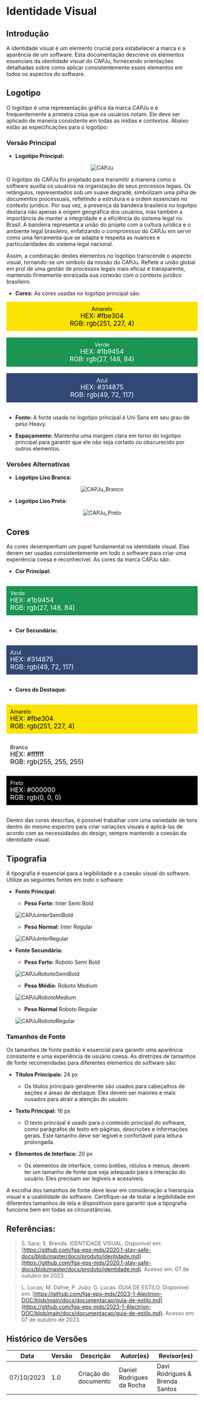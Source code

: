# Identidade Visual

## Introdução

A identidade visual é um elemento crucial para estabelecer a marca e a aparência de um software. Esta documentação descreve os elementos essenciais da identidade visual do CAPJu, fornecendo orientações detalhadas sobre como aplicar consistentemente esses elementos em todos os aspectos do software.

## Logotipo

O logotipo é uma representação gráfica da marca CAPJu e é frequentemente a primeira coisa que os usuários notam. Ele deve ser aplicado de maneira consistente em todas as mídias e contextos. Abaixo estão as especificações para o logotipo:

### Versão Principal

- **Logotipo Principal:**
<center>

![CAPJu](../assets/logo.png)

</center>

O logotipo do CAPJu foi projetado para transmitir a maneira como o software auxilia os usuários na organização de seus processos legais. Os retângulos, representados sob um suave degradê, simbolizam uma pilha de documentos processuais, refletindo a estrutura e a ordem essenciais no contexto jurídico. Por sua vez, a presença da bandeira brasileira no logotipo destaca não apenas a origem geográfica dos usuários, mas também a importância de manter a integridade e a eficiência do sistema legal no Brasil. A bandeira representa a união do projeto com a cultura jurídica e o ambiente legal brasileiro, enfatizando o compromisso do CAPJu em servir como uma ferramenta que se adapta e respeita as nuances e particularidades do sistema legal nacional.

Assim, a combinação destes elementos no logotipo transcende o aspecto visual, tornando-se um símbolo da missão do CAPJu. Reflete a união global em prol de uma gestão de processos legais mais eficaz e transparente, mantendo firmemente enraizada sua conexão com o contexto jurídico brasileiro. 

- **Cores:** As cores usadas no logotipo principal são:

<center>
<div style="background-color: #fbe304; padding: 10px; color: #000000">
    Amarelo <br>
    <font style="font-size: 17px">
    HEX: #fbe304
    </font>
    <br>
    <font style="font-size: 17px">
    RGB: rgb(251, 227, 4)
    </font>
</div>
<br>
<div style="background-color: #1b9454; padding: 10px; color: #ffffff">
    Verde <br>
    <font style="font-size: 17px">
    HEX: #1b9454
    </font>
    <br>
    <font style="font-size: 17px">
    RGB: rgb(27, 148, 84)
    </font>
</div>
<br>
<div style="background-color: #314875; padding: 10px; color: #ffffff">
    Azul <br>
    <font style="font-size: 17px">
    HEX: #314875
    </font>
    <br>
    <font style="font-size: 17px">
    RGB: rgb(49, 72, 117)
    </font>
</div>
</center>
<br>

- **Fonte:**  A fonte usada no logotipo principal é Uni Sans em seu grau de peso Heavy.

- **Espaçamento:** Mantenha uma margem clara em torno do logotipo principal para garantir que ele não seja cortado ou obscurecido por outros elementos.

### Versões Alternativas

- **Logotipo Liso Branca:** 
<center>

![CAPJu_Branco](../assets/logoBranco.png)

</center>

- **Logotipo Liso Preta:**
<center>

![CAPJu_Preto](../assets/logoPreto.png)

</center>

## Cores

As cores desempenham um papel fundamental na identidade visual. Elas devem ser usadas consistentemente em todo o software para criar uma experiência coesa e reconhecível. As cores da marca CAPJu são:

- **Cor Principal:** 

<br>
<div style="background-color: #1b9454; padding: 10px; color: #ffffff">
    Verde <br>
    <font style="font-size: 17px">
    HEX: #1b9454
    </font>
    <br>
    <font style="font-size: 17px">
    RGB: rgb(27, 148, 84)
    </font>
</div>
<br>

- **Cor Secundária:**

<br>
<div style="background-color: #314875; padding: 10px; color: #ffffff">
    Azul <br>
    <font style="font-size: 17px">
    HEX: #314875
    </font>
    <br>
    <font style="font-size: 17px">
    RGB: rgb(49, 72, 117)
    </font>
</div>
<br>

- **Cores de Destaque:**

<br>
<div style="background-color: #fbe304; padding: 10px; color: #000000">
    Amarelo <br>
    <font style="font-size: 17px">
    HEX: #fbe304
    </font>
    <br>
    <font style="font-size: 17px">
    RGB: rgb(251, 227, 4)
    </font>
</div>
<br>
<div style="background-color: #ffffff; padding: 10px; color: #000000">
    Branco <br>
    <font style="font-size: 17px">
    HEX: #ffffff
    </font>
    <br>
    <font style="font-size: 17px">
    RGB: rgb(255, 255, 255)
    </font>
</div>
<br>
<div style="background-color: #000000; padding: 10px; color: #ffffff">
    Preto <br>
    <font style="font-size: 17px">
    HEX: #000000
    </font>
    <br>
    <font style="font-size: 17px">
    RGB: rgb(0, 0, 0)
    </font>
</div>
<br>

Dentro das cores descritas, é possível trabalhar com uma variedade de tons dentro do mesmo espectro para criar variações visuais e aplicá-las de acordo com as necessidades do design, sempre mantendo a coesão da identidade visual.

## Tipografia

A tipografia é essencial para a legibilidade e a coesão visual do software. Utilize as seguintes fontes em todo o software:

- **Fonte Principal:**
    - **Peso Forte:**  Inter Semi Bold

    ![CAPJuInterSemiBold](../assets/photoFonts/imgInterSemibold.png)

    - **Peso Normal:**  Inter Regular

    ![CAPJuInterRegular](../assets/photoFonts/imgInterRegular.png)

- **Fonte Secundária:** 
    - **Peso Forte:** Roboto Semi Bold

    ![CAPJuRobotoSemiBold](../assets/photoFonts/imgRobotoSemiBold.png)

    - **Peso Médio:** Roboto Medium

    ![CAPJuRobotoMedium](../assets/photoFonts/imgRobotoMedium.png)

    - **Peso Normal** Roboto Regular

    ![CAPJuRobotoRegular](../assets/photoFonts/imgRobotoRegular.png)

### Tamanhos de Fonte

Os tamanhos de fonte padrão é essencial para garantir uma aparência consistente e uma experiência de usuário coesa. As diretrizes de tamanhos de fonte recomendadas para diferentes elementos do software são:

- **Títulos Principais:** 24 px
  - Os títulos principais geralmente são usados para cabeçalhos de seções e áreas de destaque. Eles devem ser maiores e mais ousados para atrair a atenção do usuário.

- **Texto Principal:** 16 px
  - O texto principal é usado para o conteúdo principal do software, como parágrafos de texto em páginas, descrições e informações gerais. Este tamanho deve ser legível e confortável para leitura prolongada.

- **Elementos de Interface:** 20 px
  - Os elementos de interface, como botões, rótulos e menus, devem ter um tamanho de fonte que seja adequado para a interação do usuário. Eles precisam ser legíveis e acessíveis.

A escolha dos tamanhos de fonte deve levar em consideração a hierarquia visual e a usabilidade do software. Certifique-se de testar a legibilidade em diferentes tamanhos de tela e dispositivos para garantir que a tipografia funcione bem em todas as circunstâncias.

## Referências:

> S. Sara; S. Brenda. IDENTIDADE VISUAL. Disponível em: [https://github.com/fga-eps-mds/2020.1-stay-safe-docs/blob/master/docs/produto/identidade.md](https://github.com/fga-eps-mds/2020.1-stay-safe-docs/blob/master/docs/produto/identidade.md). Acesso em: 07 de outubro de 2023. 

> L. Lucas; M. Dafne; P. João;  G. Lucas. GUIA DE ESTILO. Disponível em: [https://github.com/fga-eps-mds/2023-1-Alectrion-DOC/blob/main/docs/documentacao/guia-de-estilo.md](https://github.com/fga-eps-mds/2023-1-Alectrion-DOC/blob/main/docs/documentacao/guia-de-estilo.md). Acesso em: 07 de outubro de 2023. 

## Histórico de Versões

| Data | Versão | Descrição | Autor(es) | Revisor(es) |
| ------------- | ------------- | ------------- | ------------- | ------------- | 
| 07/10/2023 | 1.0 | Criação do documento | Daniel Rodrigues da Rocha | Davi Rodrigues & Brenda Santos |